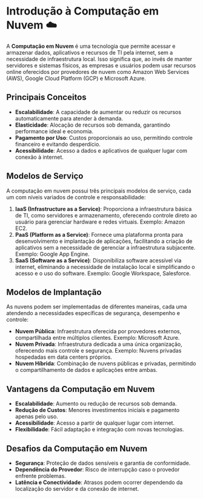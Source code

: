 # Introdução à Computação em Nuvem ☁️

A **Computação em Nuvem** é uma tecnologia que permite acessar e armazenar dados, aplicativos e recursos de TI pela internet, sem a necessidade de infraestrutura local. Isso significa que, ao invés de manter servidores e sistemas físicos, as empresas e usuários podem usar recursos online oferecidos por provedores de nuvem como Amazon Web Services (AWS), Google Cloud Platform (GCP) e Microsoft Azure.

## Principais Conceitos

- **Escalabilidade**: A capacidade de aumentar ou reduzir os recursos automaticamente para atender à demanda.
- **Elasticidade**: Alocação de recursos sob demanda, garantindo performance ideal e economia.
- **Pagamento por Uso**: Custos proporcionais ao uso, permitindo controle financeiro e evitando desperdício.
- **Acessibilidade**: Acesso a dados e aplicativos de qualquer lugar com conexão à internet.

## Modelos de Serviço

A computação em nuvem possui três principais modelos de serviço, cada um com níveis variados de controle e responsabilidade:

1. **IaaS (Infrastructure as a Service)**: Proporciona a infraestrutura básica de TI, como servidores e armazenamento, oferecendo controle direto ao usuário para gerenciar hardware e redes virtuais. Exemplo: Amazon EC2.
2. **PaaS (Platform as a Service)**: Fornece uma plataforma pronta para desenvolvimento e implantação de aplicações, facilitando a criação de aplicativos sem a necessidade de gerenciar a infraestrutura subjacente. Exemplo: Google App Engine.
3. **SaaS (Software as a Service)**: Disponibiliza software acessível via internet, eliminando a necessidade de instalação local e simplificando o acesso e o uso do software. Exemplo: Google Workspace, Salesforce.

## Modelos de Implantação

As nuvens podem ser implementadas de diferentes maneiras, cada uma atendendo a necessidades específicas de segurança, desempenho e controle:

- **Nuvem Pública**: Infraestrutura oferecida por provedores externos, compartilhada entre múltiplos clientes. Exemplo: Microsoft Azure.
- **Nuvem Privada**: Infraestrutura dedicada a uma única organização, oferecendo mais controle e segurança. Exemplo: Nuvens privadas hospedadas em data centers próprios.
- **Nuvem Híbrida**: Combinação de nuvens públicas e privadas, permitindo o compartilhamento de dados e aplicações entre ambas.

## Vantagens da Computação em Nuvem

- **Escalabilidade**: Aumento ou redução de recursos sob demanda.
- **Redução de Custos**: Menores investimentos iniciais e pagamento apenas pelo uso.
- **Acessibilidade**: Acesso a partir de qualquer lugar com internet.
- **Flexibilidade**: Fácil adaptação e integração com novas tecnologias.

## Desafios da Computação em Nuvem

- **Segurança**: Proteção de dados sensíveis e garantia de conformidade.
- **Dependência do Provedor**: Risco de interrupção caso o provedor enfrente problemas.
- **Latência e Conectividade**: Atrasos podem ocorrer dependendo da localização do servidor e da conexão de internet.
